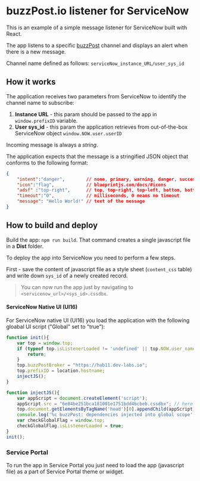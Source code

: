 # buzzPost.io listener for ServiceNow

This is an example of a simple message listener for ServiceNow built with React.

The app listens to a specific [buzzPost](https://buzzpost.io) channel and displays an alert when there is a new message.

Channel name defined as follows: `serviceNow_instance_URL/user_sys_id`

## How it works

The application receives two parameters from ServiceNow to identify the channel name to subscribe:

1. **Instance URL** - this param should be passed to the app in `window.prefixID` variable.
2. **User sys_id** - this param the application retrieves from out-of-the-box ServiceNow object `window.NOW.user.userID`

Incoming message is always a *string*. 

The application expects that the message is a stringified JSON object that conforms to the following format:
```json
{
    "intent":"danger",        // none, primary, warning, danger, success
    "icon":"flag",            // blueprintjs.com/docs/#icons
    "adsf" :"top-right",      // top, top-right, top-left, bottom, bottom-right, bottom-left
    "timeout":"0",            // milliseconds, 0 means no timeout
    "message": "Hello World!" // text of the message
}
```

## How to build and deploy

Build the app: `npm run build`. That command creates a single javascript file in a **Dist** folder.

To deploy the app into ServiceNow you need to perform a few steps.

First - save the content of javascript file as a style sheet (`content_css` table) and write down `sys_id` of a newly created record. 

>You can now run the app just by navigating to `<servicenow_url>/<sys_id>.cssdbx`.

#### ServiceNow Native UI (UI16)
For ServiceNow native UI (UI16) you load the application with the following gloabal UI script ("Global" set to "true"):
```javascript
function init(){
	var top = window.top;
	if (typeof top.isListenerLoaded != 'undefined' || top.NOW.user_name=="guest") {
		return;
	}
	top.buzzPostBroker = "https://hub11.dev-labs.io";
	top.prefixID = location.hostname;
	injectJS();
}

function injectJS(){
	var appScript = document.createElement('script');
	appScript.src = "6e84be251bca181001e1751bdd4bcbeb.cssdbx"; // here goes your sys_id of the style sheet/app
	top.document.getElementsByTagName('head')[0].appendChild(appScript);
	console.log('%c buzzPost: dependencies injected into global scope','color:blue');
	var checkGlobalFlag = window.top;
	checkGlobalFlag.isListenerLoaded = true;	
}
init();
```
### Service Portal

To run the app in Service Portal you just need to load the app (javascript file) as a part of Service Portal theme or widget.


